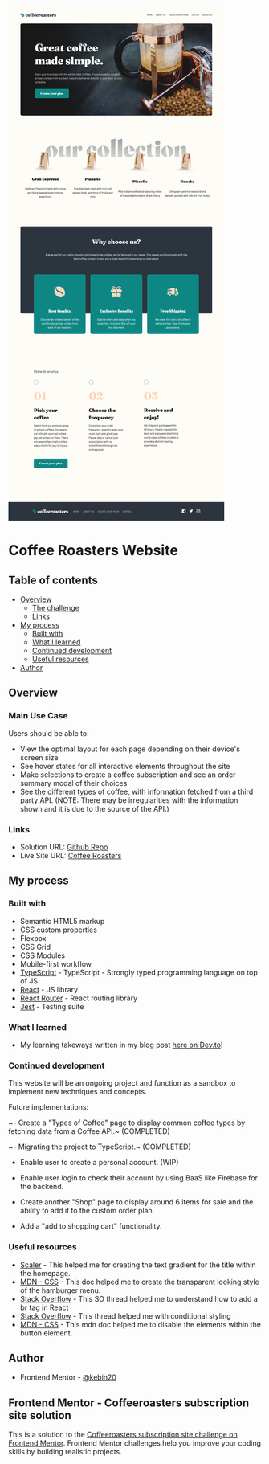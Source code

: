 ![homepage](./screenshots/homepage-desktop.PNG)

# Coffee Roasters Website

## Table of contents

- [Overview](#overview)
  - [The challenge](#the-challenge)
  - [Links](#links)
- [My process](#my-process)
  - [Built with](#built-with)
  - [What I learned](#what-i-learned)
  - [Continued development](#continued-development)
  - [Useful resources](#useful-resources)
- [Author](#author)

## Overview

### Main Use Case

Users should be able to:

- View the optimal layout for each page depending on their device's screen size
- See hover states for all interactive elements throughout the site
- Make selections to create a coffee subscription and see an order summary modal of their choices
- See the different types of coffee, with information fetched from a third party API. (NOTE: There may be irregularities with the information shown and it is due to the source of the API.)

### Links

- Solution URL: [Github Repo](https://github.com/kebin20/coffee-roasters-website)
- Live Site URL: [Coffee Roasters](shiny-lollipop-8dea8b.netlify.app/)

## My process

### Built with

- Semantic HTML5 markup
- CSS custom properties
- Flexbox
- CSS Grid
- CSS Modules
- Mobile-first workflow
- [TypeScript](https://www.typescriptlang.org/) - TypeScript - Strongly typed programming language on top of JS
- [React](https://reactjs.org/) - JS library
- [React Router](https://reactrouter.com/en/main) - React routing library
- [Jest](https://jestjs.io/) - Testing suite

### What I learned

- My learning takeways written in my blog post [here on Dev.to](https://dev.to/kebin20/lessons-learned-from-tackling-a-frontend-mentor-project-coffee-roasters-themed-edition-3ojm)!


### Continued development

This website will be an ongoing project and function as a sandbox to implement new techniques and concepts.

Future implementations:

~- Create a "Types of Coffee" page to display common coffee types by fetching data from a Coffee API.~ (COMPLETED)

~- Migrating the project to TypeScript.~ (COMPLETED)

- Enable user to create a personal account. (WIP)

- Enable user login to check their account by using BaaS like Firebase for the backend.

- Create another "Shop" page to display around 6 items for sale and the ability to add it to the custom order plan.

- Add a "add to shopping cart" functionality.

### Useful resources

- [Scaler](https://www.scaler.com/topics/text-gradient-css/) - This helped me for creating the text gradient for the title within the homepage.
- [MDN - CSS](https://developer.mozilla.org/en-US/docs/Web/CSS/background-clip) - This doc helped me to create the transparent looking style of the hamburger menu.
- [Stack Overflow](https://stackoverflow.com/a/50885613) - This SO thread helped me to understand how to add a br tag in React
- [Stack Overflow](https://stackoverflow.com/questions/51498816/how-to-conditionally-apply-styles-in-a-react-component-with-css-modules) - This thread helped me with conditional styling
- [MDN - CSS](https://developer.mozilla.org/en-US/docs/Web/CSS/pointer-events) - This mdn doc helped me to disable the elements within the button element.

## Author

- Frontend Mentor - [@kebin20](https://www.frontendmentor.io/profile/kebin20)

## Frontend Mentor - Coffeeroasters subscription site solution

This is a solution to the [Coffeeroasters subscription site challenge on Frontend Mentor](https://www.frontendmentor.io/challenges/coffeeroasters-subscription-site-5Fc26HVY6). Frontend Mentor challenges help you improve your coding skills by building realistic projects.
